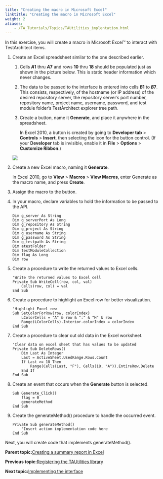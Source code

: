 ```yaml
--- 
title: "Creating the macro in Microsoft Excel"
linktitle: "Creating the macro in Microsoft Excel"
weight: 2
aliases: 
    - /TA_Tutorials/Topics/TAUtilities_implentation.html
---
```


In this exercise, you will create a macro in Microsoft Excel™ to interact with TestArchitect items.

1.  Create an Excel spreadsheet similar to the one described earlier.

    1.  Cells **$A$1** thru **$A$7** and rows **10** thru **18** should be populated just as shown in the picture below. This is static header information which never changes.

    2.  The data to be passed to the interface is entered into cells **$B$1** to **$B$7**. This consists, respectively, of the hostname \(or IP address\) of the desired repository server, the repository server’s port number, repository name, project name, username, password, and test module folder’s TestArchitect explorer tree path.

    3.  Create a button, name it **Generate**, and place it anywhere in the spreadsheet.

        In Excel 2010, a button is created by going to **Developer tab** \> **Controls** \> **Insert**, then selecting the icon for the button control. \(If your **Developer** tab is invisible, enable it in **File** \> **Options** \> **Customize Ribbon**.\)

    ![](/images//Images/scenario_provide_basic_information.png)

2.  Create a new Excel macro, naming it **Generate**.

    In Excel 2010, go to **View** \> **Macros** \> **View Macros**, enter Generate as the macro name, and press **Create**.

3.  Assign the macro to the button.

4.  In your macro, declare variables to hold the information to be passed to the API.

    ```
    Dim g_server As String
    Dim g_serverPort As Long
    Dim g_repository As String
    Dim g_project As String
    Dim g_username As String
    Dim g_password As String
    Dim g_testpath As String
    Dim atestFolder
    Dim testModuleCollection
    Dim flag As Long
    Dim row
    ```

5.  Create a procedure to write the returned values to Excel cells.

    ```
    'Write the returned values to Excel cell
    Private Sub WriteCell(row, col, val)
        Cells(row, col) = val
    End Sub
    ```

6.  Create a procedure to highlight an Excel row for better visualization.

    ```
    'Highlight Excel row
    Sub SetColorForRow(row, colorIndex)
        LColorCells = "A" & row & ":" & "H" & row
        Range(LColorCells).Interior.colorIndex = colorIndex
    End Sub
    ```

7.  Create a procedure to clear out old data in the Excel worksheet.

    ```
    'Clear data on excel sheet that has values to be updated
    Private Sub DeleteRows()
        Dim Last As Integer
        Last = ActiveSheet.UsedRange.Rows.Count
        If Last >= 18 Then
            Range(Cells(Last, "F"), Cells(18, "A")).EntireRow.Delete
        End If
    End Sub
    ```

8.  Create an event that occurs when the **Generate** button is selected.

    ```
    Sub Generate_Click()
        flag = 0
        generateMethod
    End Sub
    ```

9.  Create the generateMethod\(\) procedure to handle the occurred event.

    ```
    Private Sub generateMethod()
        'Insert action implementation code here
    End Sub
    ```


Next, you will create code that implements generateMethod\(\).

**Parent topic:**[Creating a summary report in Excel](/TA_Tutorials/Topics/TAUtilities_scenario.html)

**Previous topic:**[Registering the TAUtilities library](/TA_Tutorials/Topics/TAUtilities_register_library.html)

**Next topic:**[Implementing the interface](/TA_Tutorials/Topics/TAUtilities_implentation_1.html)

